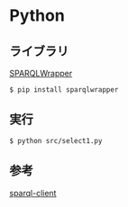 # Python

## ライブラリ

[SPARQLWrapper](https://rdflib.github.io/sparqlwrapper/)

```
$ pip install sparqlwrapper
```

## 実行

```
$ python src/select1.py
```

## 参考

[sparql-client](https://github.com/eea/sparql-client)
